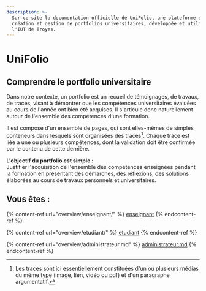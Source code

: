 ```yaml
---
description: >-
  Sur ce site la documentation officielle de UniFolio, une plateforme de
  création et gestion de portfolios universitaires, développée et utilisée par
  l'IUT de Troyes.
---
```


# UniFolio

## Comprendre le portfolio universitaire

Dans notre contexte, un portfolio est un recueil de témoignages, de travaux, de traces, visant à démontrer que les compétences universitaires évaluées au cours de l'année ont bien été acquises. Il s'articule donc naturellement autour de l'ensemble des compétences d'une formation.

Il est composé d'un ensemble de pages, qui sont elles-mêmes de simples conteneurs dans lesquels sont organisées des traces[^1]. Chaque trace est liée à une ou plusieurs compétences, dont la validation doit être confirmée par le contenu de cette dernière.

**L'objectif du portfolio est simple :** \
Justifier l'acquisition de l'ensemble des compétences enseignées pendant la formation en présentant des démarches, des réflexions, des solutions élaborées au cours de travaux personnels et universitaires.

## Vous êtes :&#x20;

{% content-ref url="overview/enseignant/" %}
[enseignant](overview/enseignant/)
{% endcontent-ref %}

{% content-ref url="overview/etudiant/" %}
[etudiant](overview/etudiant/)
{% endcontent-ref %}

{% content-ref url="overview/administrateur.md" %}
[administrateur.md](overview/administrateur.md)
{% endcontent-ref %}



[^1]: Les traces sont ici essentiellement constituées d'un ou plusieurs médias du même type (image, lien, vidéo ou pdf) et d'un paragraphe argumentatif.
